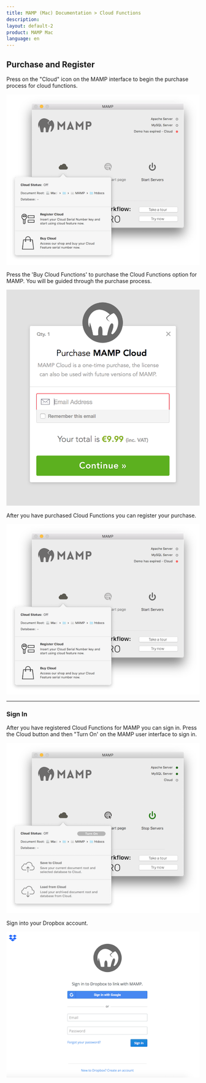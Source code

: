 ```yaml
---
title: MAMP (Mac) Documentation > Cloud Functions
description: 
layout: default-2
product: MAMP Mac
language: en
---
```


## Purchase and Register

Press on the "Cloud" icon on the MAMP interface to begin the purchase process for cloud functions.

![MAMP](/en/MAMP-Mac/Cloud/CloudRegister.png)

Press the 'Buy Cloud Functions' to purchase the Cloud Functions option for MAMP. You will be guided through the purchase process. 

![MAMP](/en/MAMP-Mac/Cloud/CloudPurchase.png)

After you have purchased Cloud Functions you can register your purchase.

![MAMP](/en/MAMP-Mac/Cloud/CloudRegister.png)

---

### Sign In

After you have registered Cloud Functions for MAMP you can sign in. Press the Cloud button and then "Turn On' on the MAMP user interface to sign in.

![MAMP](/en/MAMP-Mac/Cloud/CloudTurnOn.png)

Sign into your Dropbox account.

![MAMP](/en/MAMP-Mac/Cloud/CloudSignIn.png)



